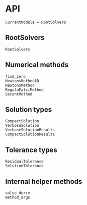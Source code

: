 # API

```@meta
CurrentModule = RootSolvers
```

## RootSolvers

```@docs
RootSolvers
```

## Numerical methods

```@docs
find_zero
NewtonsMethodAD
NewtonsMethod
RegulaFalsiMethod
SecantMethod
```

## Solution types

```@docs
CompactSolution
VerboseSolution
VerboseSolutionResults
CompactSolutionResults
```

## Tolerance types

```@docs
ResidualTolerance
SolutionTolerance
```

## Internal helper methods

```@docs
value_deriv
method_args
```
